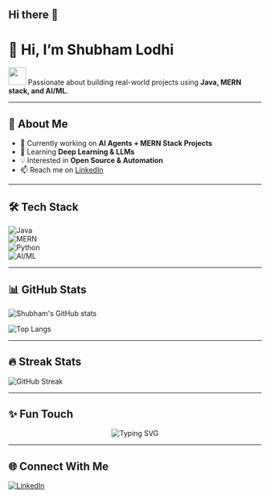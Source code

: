 ## Hi there 👋

<!--
**Shubhu1134/Shubhu1134** is a ✨ _special_ ✨ repository because its `README.md` (this file) appears on your GitHub profile.

Here are some ideas to get you started:

- 🔭 I’m currently working on ...
- 🌱 I’m currently learning ...
- 👯 I’m looking to collaborate on ...
- 🤔 I’m looking for help with ...
- 💬 Ask me about ...
- 📫 How to reach me: ...
- 😄 Pronouns: ...
- ⚡ Fun fact: ...
-->
# 👋 Hi, I’m Shubham Lodhi  

<img src="https://media.giphy.com/media/hvRJCLFzcasrR4ia7z/giphy.gif" width="35"> Passionate about building real-world projects using **Java, MERN stack, and AI/ML**.  

---

## 🚀 About Me  
- 🔭 Currently working on **AI Agents + MERN Stack Projects**  
- 🌱 Learning **Deep Learning & LLMs**  
- 💡 Interested in **Open Source & Automation**  
- 📫 Reach me on [LinkedIn](https://www.linkedin.com/in/shubham-lodhi-99a597216/)  

---

## 🛠️ Tech Stack  
![Java](https://img.shields.io/badge/Java-ED8B00?style=for-the-badge&logo=openjdk&logoColor=white)  
![MERN](https://img.shields.io/badge/MERN-20232A?style=for-the-badge&logo=react&logoColor=61DAFB)  
![Python](https://img.shields.io/badge/Python-FFD43B?style=for-the-badge&logo=python&logoColor=blue)  
![AI/ML](https://img.shields.io/badge/AI/ML-brightgreen?style=for-the-badge&logo=tensorflow&logoColor=white)  

---

## 📊 GitHub Stats  
![Shubham's GitHub stats](https://github-readme-stats.vercel.app/api?username=Shubhu1134&show_icons=true&theme=radical)  

![Top Langs](https://github-readme-stats.vercel.app/api/top-langs/?username=Shubhu1134&layout=compact&theme=radical)  

---

## 🔥 Streak Stats  
![GitHub Streak](https://github-readme-streak-stats.herokuapp.com/?user=Shubhu1134&theme=dark&hide_border=true)  

---

## ✨ Fun Touch  
<p align="center">
  <img src="https://readme-typing-svg.demolab.com?font=Fira+Code&pause=1000&width=435&lines=Full+Stack+Developer;AI+%26+ML+Enthusiast;Always+Learning+New+Things" alt="Typing SVG" />
</p>

---

## 🌐 Connect With Me  
[![LinkedIn](https://img.shields.io/badge/LinkedIn-0A66C2?style=for-the-badge&logo=linkedin&logoColor=white)](https://www.linkedin.com/in/shubham-lodhi-99a597216/)  
